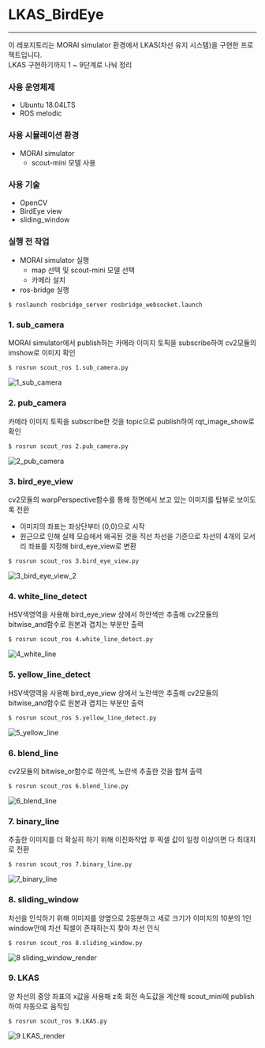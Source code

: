 # LKAS_BirdEye
---
이 레포지토리는 MORAI simulator 환경에서 LKAS(차선 유지 시스템)을 구현한 프로젝트입니다.<br>
LKAS 구현하기까지 1 ~ 9단계로 나눠 정리 

### 사용 운영체제
- Ubuntu 18.04LTS
- ROS melodic
### 사용 시뮬레이션 환경
- MORAI simulator
    - scout-mini 모델 사용
### 사용 기술
- OpenCV
- BirdEye view
- sliding_window

### 실행 전 작업
- MORAI simulator 실행
    - map 선택 및 scout-mini 모델 선택
    - 카메라 설치
- ros-bridge 실행
```
$ roslaunch rosbridge_server rosbridge_websocket.launch
```

### 1. sub_camera
MORAI simulator에서 publish하는 카메라 이미지 토픽을 subscribe하여 cv2모듈의 imshow로 이미지 확인
```
$ rosrun scout_ros 1.sub_camera.py
```

![1_sub_camera](https://github.com/Choi0914/LKAS_Sliding_Window/assets/121415776/0607e11c-c123-4c7b-b65e-693c20a955f0)

### 2. pub_camera
카메라 이미지 토픽을 subscribe한 것을 topic으로 publish하여 rqt_image_show로 확인
```
$ rosrun scout_ros 2.pub_camera.py
```

![2_pub_camera](https://github.com/Choi0914/LKAS_Sliding_Window/assets/121415776/d555ba0a-f59b-4de1-9c3f-21a981334533)

### 3. bird_eye_view
cv2모듈의 warpPerspective함수를 통해 정면에서 보고 있는 이미지를 탑뷰로 보이도록 전환
- 이미지의 좌표는 좌상단부터 (0,0)으로 시작
- 원근으로 인해 실제 모습에서 왜곡된 것을 직선 차선을 기준으로 차선의 4개의 모서리 좌표를 지정해 bird_eye_view로 변환
```
$ rosrun scout_ros 3.bird_eye_view.py
```

![3_bird_eye_view_2](https://github.com/Choi0914/LKAS_Sliding_Window/assets/121415776/11bdf115-859d-409b-8d39-5b39bd7b2439)

### 4. white_line_detect
HSV색영역을 사용해 bird_eye_view 상에서 하얀색만 추출해 cv2모듈의 bitwise_and함수로 원본과 겹치는 부분만 출력
```
$ rosrun scout_ros 4.white_line_detect.py
```

![4_white_line](https://github.com/Choi0914/LKAS_Sliding_Window/assets/121415776/62ca7f29-cb54-4fb1-b59e-a908040c4779)

### 5. yellow_line_detect
HSV색영역을 사용해 bird_eye_view 상에서 노란색만 추출해 cv2모듈의 bitwise_and함수로 원본과 겹치는 부분만 출력
```
$ rosrun scout_ros 5.yellow_line_detect.py
```

![5_yellow_line](https://github.com/Choi0914/LKAS_Sliding_Window/assets/121415776/b4925159-b140-4b89-ad1f-31c9f4c20838)

### 6. blend_line
cv2모듈의 bitwise_or함수로 하얀색, 노란색 추출한 것을 합쳐 출력
```
$ rosrun scout_ros 6.blend_line.py
```

![6_blend_line](https://github.com/Choi0914/LKAS_Sliding_Window/assets/121415776/7eff0932-60b5-4043-a42e-6913ac202287)

### 7. binary_line
추출한 이미지를 더 확실히 하기 위해 이진화작업 후 픽셀 값이 일정 이상이면 다 최대치로 전환
```
$ rosrun scout_ros 7.binary_line.py
```

![7_binary_line](https://github.com/Choi0914/LKAS_Sliding_Window/assets/121415776/228b7827-bacc-4efe-8183-648b7be58e2e)

### 8. sliding_window
차선을 인식하기 위해 이미지를 양옆으로 2등분하고 세로 크기가 이미지의 10분의 1인 window안에 차선 픽셀이 존재하는지 찾아 차선 인식
```
$ rosrun scout_ros 8.sliding_window.py
```

![8 sliding_window_render](https://github.com/Choi0914/LKAS_Sliding_Window/assets/121415776/411bf965-d36d-4201-8642-a7135504a084)

### 9. LKAS
양 차선의 중앙 좌표의 x값을 사용해 z축 회전 속도값을 계산해 scout_mini에 publish하여 자동으로 움직임
```
$ rosrun scout_ros 9.LKAS.py
```
![9 LKAS_render](https://github.com/Choi0914/LKAS_Sliding_Window/assets/121415776/01b56ec5-3b2a-4d45-8336-e4b509db8ad0)
